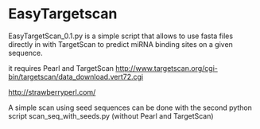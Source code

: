 # EasyTargetscan

EasyTargetScan_0.1.py is a simple script that allows to use fasta files directly in with TargetScan to predict miRNA binding sites on a given sequence.

it requires Pearl and TargetScan
http://www.targetscan.org/cgi-bin/targetscan/data_download.vert72.cgi

http://strawberryperl.com/

A simple scan using seed sequences can be done with the second python script scan_seq_with_seeds.py (without Pearl and TargetScan)
